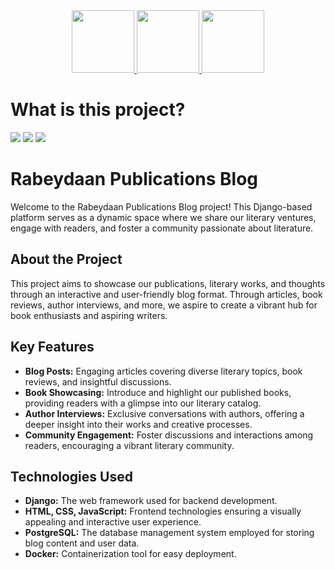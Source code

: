 <div align="center">
  <a href="https://instagram.com/moawezz.deh">
    <img src="https://img.shields.io/badge/Instagram-E4405F?style=for-the-badge&logo=instagram&logoColor=white" width="100"/>
  </a>
  <a href="#">
    <img src="https://img.shields.io/badge/website-blue?style=for-the-badge&logo=About.me&logoColor=white" width="100"/>
  </a>
  <a href="https://t.me/moawezz">
    <img src="https://img.shields.io/badge/Telegram-2CA5E0?style=for-the-badge&logo=telegram&logoColor=white" width="100"/>
  </a>
</div>

# What is this project?
<span><img src="https://img.shields.io/badge/Django-092E20?style=flat&logo=django&logoColor=green" /></span>
<span><img src="https://img.shields.io/badge/Docker-2CA5E0?style=flat&logo=docker&logoColor=white" /></span>
<span><img src="https://img.shields.io/badge/PostgreSQL-316192?style=flat&logo=postgresql&logoColor=white" /></span>

# Rabeydaan Publications Blog

Welcome to the Rabeydaan Publications Blog project! This Django-based platform serves as a dynamic space where we share our literary ventures, engage with readers, and foster a community passionate about literature.

## About the Project

This project aims to showcase our publications, literary works, and thoughts through an interactive and user-friendly blog format. Through articles, book reviews, author interviews, and more, we aspire to create a vibrant hub for book enthusiasts and aspiring writers.

## Key Features

- **Blog Posts:** Engaging articles covering diverse literary topics, book reviews, and insightful discussions.
- **Book Showcasing:** Introduce and highlight our published books, providing readers with a glimpse into our literary catalog.
- **Author Interviews:** Exclusive conversations with authors, offering a deeper insight into their works and creative processes.
- **Community Engagement:** Foster discussions and interactions among readers, encouraging a vibrant literary community.

## Technologies Used

- **Django:** The web framework used for backend development.
- **HTML, CSS, JavaScript:** Frontend technologies ensuring a visually appealing and interactive user experience.
- **PostgreSQL:** The database management system employed for storing blog content and user data.
- **Docker:** Containerization tool for easy deployment.